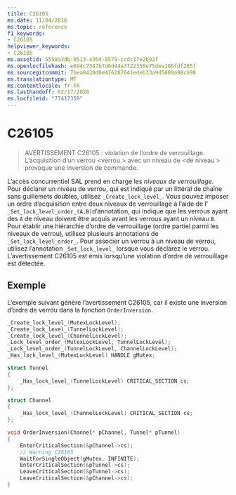 ```yaml
---
title: C26105
ms.date: 11/04/2016
ms.topic: reference
f1_keywords:
- C26105
helpviewer_keywords:
- C26105
ms.assetid: 5558a3db-0513-43b4-8579-ccdc17e2b92f
ms.openlocfilehash: e694c7347b7d6d44a3722358e75dea106fdf285f
ms.sourcegitcommit: 7bea0420d0e476287641edeb33a9d5689a98cb98
ms.translationtype: MT
ms.contentlocale: fr-FR
ms.lasthandoff: 02/17/2020
ms.locfileid: "77417359"
---
```

# <a name="c26105"></a>C26105

> AVERTISSEMENT C26105 : violation de l’ordre de verrouillage. L’acquisition d’un verrou \<verrou > avec un niveau de \<de niveau > provoque une inversion de commande.

L’accès concurrentiel SAL prend en charge les *niveaux de verrouillage*. Pour déclarer un niveau de verrou, qui est indiqué par un littéral de chaîne sans guillemets doubles, utilisez `_Create_lock_level_`. Vous pouvez imposer un ordre d’acquisition entre deux niveaux de verrouillage à l’aide de l' `_Set_lock_level_order_(A,B)`d’annotation, qui indique que les verrous ayant des `A` de niveau doivent être acquis avant les verrous ayant un niveau `B`. Pour établir une hiérarchie d’ordre de verrouillage (ordre partiel parmi les niveaux de verrou), utilisez plusieurs annotations de `_Set_lock_level_order_`. Pour associer un verrou à un niveau de verrou, utilisez l’annotation `_Set_lock_level_` lorsque vous déclarez le verrou. L’avertissement C26105 est émis lorsqu’une violation d’ordre de verrouillage est détectée.

## <a name="example"></a>Exemple

L’exemple suivant génère l’avertissement C26105, car il existe une inversion d’ordre de verrou dans la fonction `OrderInversion`.

```cpp
_Create_lock_level_(MutexLockLevel);
_Create_lock_level_(TunnelLockLevel);
_Create_lock_level_(ChannelLockLevel);
_Lock_level_order_(MutexLockLevel, TunnelLockLevel);
_Lock_level_order_(TunnelLockLevel, ChannelLockLevel);
_Has_lock_level_(MutexLockLevel) HANDLE gMutex;

struct Tunnel
{
    _Has_lock_level_(TunnelLockLevel) CRITICAL_SECTION cs;
};

struct Channel
{
    _Has_lock_level_(ChannelLockLevel) CRITICAL_SECTION cs;
};

void OrderInversion(Channel* pChannel, Tunnel* pTunnel)
{
    EnterCriticalSection(&pChannel->cs);
    // Warning C26105
    WaitForSingleObject(gMutex, INFINITE);
    EnterCriticalSection(&pTunnel->cs);
    LeaveCriticalSection(&pTunnel->cs);
    LeaveCriticalSection(&pChannel->cs);
}
```
